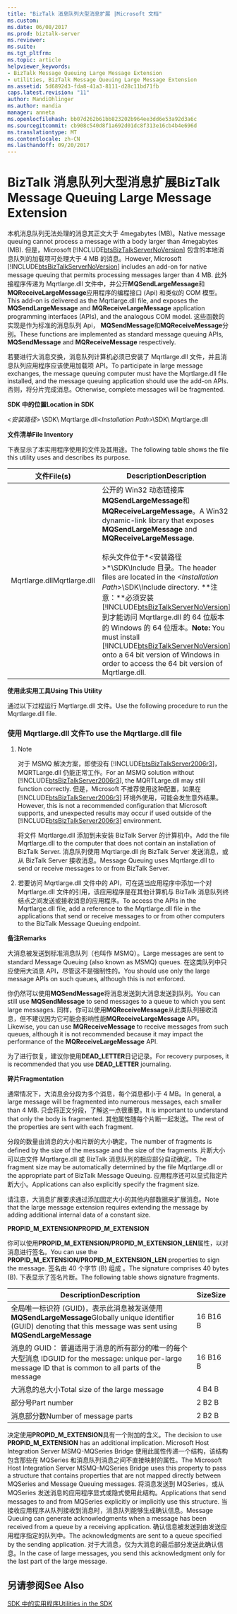 ```yaml
---
title: "BizTalk 消息队列大型消息扩展 |Microsoft 文档"
ms.custom: 
ms.date: 06/08/2017
ms.prod: biztalk-server
ms.reviewer: 
ms.suite: 
ms.tgt_pltfrm: 
ms.topic: article
helpviewer_keywords:
- BizTalk Message Queuing Large Message Extension
- utilities, BizTalk Message Queuing Large Message Extension
ms.assetid: 5d6892d3-fda8-41a3-8111-d28c11bd71fb
caps.latest.revision: "11"
author: MandiOhlinger
ms.author: mandia
manager: anneta
ms.openlocfilehash: bb07d262b61bb823202b964ee3dd6e53a92d3a6c
ms.sourcegitcommit: cb908c540d8f1a692d01dc8f313e16cb4b4e696d
ms.translationtype: MT
ms.contentlocale: zh-CN
ms.lasthandoff: 09/20/2017
---
```

# <a name="biztalk-message-queuing-large-message-extension"></a><span data-ttu-id="396b3-102">BizTalk 消息队列大型消息扩展</span><span class="sxs-lookup"><span data-stu-id="396b3-102">BizTalk Message Queuing Large Message Extension</span></span>
<span data-ttu-id="396b3-103">本机消息队列无法处理的消息其正文大于 4megabytes (MB)。</span><span class="sxs-lookup"><span data-stu-id="396b3-103">Native message queuing cannot process a message with a body larger than 4megabytes (MB).</span></span> <span data-ttu-id="396b3-104">但是，Microsoft [!INCLUDE[btsBizTalkServerNoVersion](../includes/btsbiztalkservernoversion-md.md)] 包含的本地消息队列的加载项可处理大于 4 MB 的消息。</span><span class="sxs-lookup"><span data-stu-id="396b3-104">However, Microsoft [!INCLUDE[btsBizTalkServerNoVersion](../includes/btsbiztalkservernoversion-md.md)] includes an add-on for native message queuing that permits processing messages larger than 4 MB.</span></span> <span data-ttu-id="396b3-105">此外接程序传递为 Mqrtlarge.dll 文件中，并公开**MQSendLargeMessage**和**MQReceiveLargeMessage**应用程序的编程接口 (Api) 和类似的 COM 模型。</span><span class="sxs-lookup"><span data-stu-id="396b3-105">This add-on is delivered as the Mqrtlarge.dll file, and exposes the **MQSendLargeMessage** and **MQReceiveLargeMessage** application programming interfaces (APIs), and the analogous COM model.</span></span> <span data-ttu-id="396b3-106">这些函数的实现是作为标准的消息队列 Api， **MQSendMessage**和**MQReceiveMessage**分别。</span><span class="sxs-lookup"><span data-stu-id="396b3-106">These functions are implemented as standard message queuing APIs, **MQSendMessage** and **MQReceiveMessage** respectively.</span></span>  
  
 <span data-ttu-id="396b3-107">若要进行大消息交换，消息队列计算机必须已安装了 Mqrtlarge.dll 文件，并且消息队列应用程序应该使用加载项 API。</span><span class="sxs-lookup"><span data-stu-id="396b3-107">To participate in large message exchanges, the message queuing computer must have the Mqrtlarge.dll file installed, and the message queuing application should use the add-on APIs.</span></span> <span data-ttu-id="396b3-108">否则，将分片完成消息。</span><span class="sxs-lookup"><span data-stu-id="396b3-108">Otherwise, complete messages will be fragmented.</span></span>  
  
 <span data-ttu-id="396b3-109">**SDK 中的位置**</span><span class="sxs-lookup"><span data-stu-id="396b3-109">**Location in SDK**</span></span>  
  
 <span data-ttu-id="396b3-110">\<*安装路径*> \SDK\ Mqrtlarge.dll</span><span class="sxs-lookup"><span data-stu-id="396b3-110">\<*Installation Path*>\SDK\ Mqrtlarge.dll</span></span>  
  
 <span data-ttu-id="396b3-111">**文件清单**</span><span class="sxs-lookup"><span data-stu-id="396b3-111">**File Inventory**</span></span>  
  
 <span data-ttu-id="396b3-112">下表显示了本实用程序使用的文件及其用途。</span><span class="sxs-lookup"><span data-stu-id="396b3-112">The following table shows the file this utility uses and describes its purpose.</span></span>  
  
|<span data-ttu-id="396b3-113">文件</span><span class="sxs-lookup"><span data-stu-id="396b3-113">File(s)</span></span>|<span data-ttu-id="396b3-114">Description</span><span class="sxs-lookup"><span data-stu-id="396b3-114">Description</span></span>|  
|---------------|-----------------|  
|<span data-ttu-id="396b3-115">Mqrtlarge.dll</span><span class="sxs-lookup"><span data-stu-id="396b3-115">Mqrtlarge.dll</span></span>|<span data-ttu-id="396b3-116">公开的 Win32 动态链接库**MQSendLargeMessage**和**MQReceiveLargeMessage**。</span><span class="sxs-lookup"><span data-stu-id="396b3-116">A Win32 dynamic-link library that exposes **MQSendLargeMessage** and **MQReceiveLargeMessage**.</span></span><br /><br /> <span data-ttu-id="396b3-117">标头文件位于*\<安装路径 >*\SDK\Include 目录。</span><span class="sxs-lookup"><span data-stu-id="396b3-117">The header files are located in the *\<Installation Path>*\SDK\Include directory.</span></span> <span data-ttu-id="396b3-118">**注意：**必须安装[!INCLUDE[btsBizTalkServerNoVersion](../includes/btsbiztalkservernoversion-md.md)]到才能访问 Mqrtlarge.dll 的 64 位版本的 Windows 的 64 位版本。</span><span class="sxs-lookup"><span data-stu-id="396b3-118">**Note:**  You must install [!INCLUDE[btsBizTalkServerNoVersion](../includes/btsbiztalkservernoversion-md.md)] onto a 64 bit version of Windows in order to access the 64 bit version of Mqrtlarge.dll.</span></span>|  
  
 <span data-ttu-id="396b3-119">**使用此实用工具**</span><span class="sxs-lookup"><span data-stu-id="396b3-119">**Using This Utility**</span></span>  
  
 <span data-ttu-id="396b3-120">通过以下过程运行 Mqrtlarge.dll 文件。</span><span class="sxs-lookup"><span data-stu-id="396b3-120">Use the following procedure to run the Mqrtlarge.dll file.</span></span>  
  
### <a name="to-use-the-mqrtlargedll-file"></a><span data-ttu-id="396b3-121">使用 Mqrtlarge.dll 文件</span><span class="sxs-lookup"><span data-stu-id="396b3-121">To use the Mqrtlarge.dll file</span></span>  
  
1.  > [!NOTE]
    >  <span data-ttu-id="396b3-122">对于 MSMQ 解决方案，即使没有 [!INCLUDE[btsBizTalkServer2006r3](../includes/btsbiztalkserver2006r3-md.md)]，MQRTLarge.dll 仍能正常工作。</span><span class="sxs-lookup"><span data-stu-id="396b3-122">For an MSMQ solution without [!INCLUDE[btsBizTalkServer2006r3](../includes/btsbiztalkserver2006r3-md.md)], the MQRTLarge.dll may still function correctly.</span></span> <span data-ttu-id="396b3-123">但是，Microsoft 不推荐使用这种配置，如果在 [!INCLUDE[btsBizTalkServer2006r3](../includes/btsbiztalkserver2006r3-md.md)] 环境外使用，可能会发生意外结果。</span><span class="sxs-lookup"><span data-stu-id="396b3-123">However, this is not a recommended configuration that Microsoft supports, and unexpected results may occur if used outside of the [!INCLUDE[btsBizTalkServer2006r3](../includes/btsbiztalkserver2006r3-md.md)] environment.</span></span>  
  
     <span data-ttu-id="396b3-124">将文件 Mqrtlarge.dll 添加到未安装 BizTalk Server 的计算机中。</span><span class="sxs-lookup"><span data-stu-id="396b3-124">Add the file Mqrtlarge.dll to the computer that does not contain an installation of BizTalk Server.</span></span> <span data-ttu-id="396b3-125">消息队列使用 Mqrtlarge.dll 向 BizTalk Server 发送消息，或从 BizTalk Server 接收消息。</span><span class="sxs-lookup"><span data-stu-id="396b3-125">Message Queuing uses Mqrtlarge.dll to send or receive messages to or from BizTalk Server.</span></span>  
  
2.  <span data-ttu-id="396b3-126">若要访问 Mqrtlarge.dll 文件中的 API，可在适当应用程序中添加一个对 Mqrtlarge.dll 文件的引用，该应用程序是在其他计算机与 BizTalk 消息队列终结点之间发送或接收消息的应用程序。</span><span class="sxs-lookup"><span data-stu-id="396b3-126">To access the APIs in the Mqrtlarge.dll file, add a reference to the Mqrtlarge.dll file in the applications that send or receive messages to or from other computers to the BizTalk Message Queuing endpoint.</span></span>  
  
 <span data-ttu-id="396b3-127">**备注**</span><span class="sxs-lookup"><span data-stu-id="396b3-127">**Remarks**</span></span>  
  
 <span data-ttu-id="396b3-128">大消息被发送到标准消息队列（也叫作 MSMQ）。</span><span class="sxs-lookup"><span data-stu-id="396b3-128">Large messages are sent to standard Message Queuing (also known as MSMQ) queues.</span></span> <span data-ttu-id="396b3-129">在这类队列中只应使用大消息 API，尽管这不是强制性的。</span><span class="sxs-lookup"><span data-stu-id="396b3-129">You should use only the large message APIs on such queues, although this is not enforced.</span></span>  
  
 <span data-ttu-id="396b3-130">你仍然可以使用**MQSendMessage**将消息发送到大消息发送到队列。</span><span class="sxs-lookup"><span data-stu-id="396b3-130">You can still use **MQSendMessage** to send messages to a queue to which you sent large messages.</span></span> <span data-ttu-id="396b3-131">同样，你可以使用**MQReceiveMessage**从此类队列接收消息，但不建议因为它可能会影响性能**MQReceiveLargeMessage** API。</span><span class="sxs-lookup"><span data-stu-id="396b3-131">Likewise, you can use **MQReceiveMessage** to receive messages from such queues, although it is not recommended because it may impact the performance of the **MQReceiveLargeMessage** API.</span></span>  
  
 <span data-ttu-id="396b3-132">为了进行恢复，建议你使用**DEAD_LETTER**日记记录。</span><span class="sxs-lookup"><span data-stu-id="396b3-132">For recovery purposes, it is recommended that you use **DEAD_LETTER** journaling.</span></span>  
  
 <span data-ttu-id="396b3-133">**碎片**</span><span class="sxs-lookup"><span data-stu-id="396b3-133">**Fragmentation**</span></span>  
  
 <span data-ttu-id="396b3-134">通常情况下，大消息会分段为多个消息，每个消息都小于 4 MB。</span><span class="sxs-lookup"><span data-stu-id="396b3-134">In general, a large message will be fragmented into numerous messages, each smaller than 4 MB.</span></span> <span data-ttu-id="396b3-135">只会将正文分段，了解这一点很重要。</span><span class="sxs-lookup"><span data-stu-id="396b3-135">It is important to understand that only the body is fragmented.</span></span> <span data-ttu-id="396b3-136">其他属性随每个片断一起发送。</span><span class="sxs-lookup"><span data-stu-id="396b3-136">The rest of the properties are sent with each fragment.</span></span>  
  
 <span data-ttu-id="396b3-137">分段的数量由消息的大小和片断的大小确定。</span><span class="sxs-lookup"><span data-stu-id="396b3-137">The number of fragments is defined by the size of the message and the size of the fragments.</span></span> <span data-ttu-id="396b3-138">片断大小可以由文件 Mqrtlarge.dll 或 BizTalk 消息队列的相应部分自动确定。</span><span class="sxs-lookup"><span data-stu-id="396b3-138">The fragment size may be automatically determined by the file Mqrtlarge.dll or the appropriate part of BizTalk Message Queuing.</span></span> <span data-ttu-id="396b3-139">应用程序还可以显式指定片断大小。</span><span class="sxs-lookup"><span data-stu-id="396b3-139">Applications can also explicitly specify the fragment size.</span></span>  
  
 <span data-ttu-id="396b3-140">请注意，大消息扩展要求通过添加固定大小的其他内部数据来扩展消息。</span><span class="sxs-lookup"><span data-stu-id="396b3-140">Note that the large message extension requires extending the message by adding additional internal data of a constant size.</span></span>  
  
 <span data-ttu-id="396b3-141">**PROPID_M_EXTENSION**</span><span class="sxs-lookup"><span data-stu-id="396b3-141">**PROPID_M_EXTENSION**</span></span>  
  
 <span data-ttu-id="396b3-142">你可以使用**PROPID_M_EXTENSION/PROPID_M_EXTENSION_LEN**属性，以对消息进行签名。</span><span class="sxs-lookup"><span data-stu-id="396b3-142">You can use the **PROPID_M_EXTENSION/PROPID_M_EXTENSION_LEN** properties to sign the message.</span></span> <span data-ttu-id="396b3-143">签名由 40 个字节 (B) 组成 。</span><span class="sxs-lookup"><span data-stu-id="396b3-143">The signature comprises 40 bytes (B).</span></span> <span data-ttu-id="396b3-144">下表显示了签名片断。</span><span class="sxs-lookup"><span data-stu-id="396b3-144">The following table shows signature fragments.</span></span>  
  
|<span data-ttu-id="396b3-145">Description</span><span class="sxs-lookup"><span data-stu-id="396b3-145">Description</span></span>|<span data-ttu-id="396b3-146">Size</span><span class="sxs-lookup"><span data-stu-id="396b3-146">Size</span></span>|  
|-----------------|----------|  
|<span data-ttu-id="396b3-147">全局唯一标识符 (GUID)，表示此消息被发送使用**MQSendLargeMessage**</span><span class="sxs-lookup"><span data-stu-id="396b3-147">Globally unique identifier (GUID) denoting that this message was sent using **MQSendLargeMessage**</span></span>|<span data-ttu-id="396b3-148">16 B</span><span class="sxs-lookup"><span data-stu-id="396b3-148">16 B</span></span>|  
|<span data-ttu-id="396b3-149">消息的 GUID： 普遍适用于消息的所有部分的唯一的每个大型消息 ID</span><span class="sxs-lookup"><span data-stu-id="396b3-149">GUID for the message: unique per-large message ID that is common to all parts of the message</span></span>|<span data-ttu-id="396b3-150">16 B</span><span class="sxs-lookup"><span data-stu-id="396b3-150">16 B</span></span>|  
|<span data-ttu-id="396b3-151">大消息的总大小</span><span class="sxs-lookup"><span data-stu-id="396b3-151">Total size of the large message</span></span>|<span data-ttu-id="396b3-152">4 B</span><span class="sxs-lookup"><span data-stu-id="396b3-152">4 B</span></span>|  
|<span data-ttu-id="396b3-153">部分号</span><span class="sxs-lookup"><span data-stu-id="396b3-153">Part number</span></span>|<span data-ttu-id="396b3-154">2 B</span><span class="sxs-lookup"><span data-stu-id="396b3-154">2 B</span></span>|  
|<span data-ttu-id="396b3-155">消息部分数</span><span class="sxs-lookup"><span data-stu-id="396b3-155">Number of message parts</span></span>|<span data-ttu-id="396b3-156">2 B</span><span class="sxs-lookup"><span data-stu-id="396b3-156">2 B</span></span>|  
  
 <span data-ttu-id="396b3-157">决定使用**PROPID_M_EXTENSION**具有一个附加的含义。</span><span class="sxs-lookup"><span data-stu-id="396b3-157">The decision to use **PROPID_M_EXTENSION** has an additional implication.</span></span> <span data-ttu-id="396b3-158">Microsoft Host Integration Server MSMQ-MQSeries Bridge 使用此属性传递一个结构，该结构包含那些在 MQSeries 和消息队列消息之间不直接映射的属性。</span><span class="sxs-lookup"><span data-stu-id="396b3-158">The Microsoft Host Integration Server MSMQ-MQSeries Bridge uses this property to pass a structure that contains properties that are not mapped directly between MQSeries and Message Queuing messages.</span></span> <span data-ttu-id="396b3-159">将消息发送到 MQSeries，或从 MQSeries 发送消息的应用程序显式或隐式使用此结构。</span><span class="sxs-lookup"><span data-stu-id="396b3-159">Applications that send messages to and from MQSeries explicitly or implicitly use this structure.</span></span> <span data-ttu-id="396b3-160">当接收应用程序从队列接收到消息时，消息队列能够生成确认信息。</span><span class="sxs-lookup"><span data-stu-id="396b3-160">Message Queuing can generate acknowledgments when a message has been received from a queue by a receiving application.</span></span> <span data-ttu-id="396b3-161">确认信息被发送到由发送应用程序指定的队列中。</span><span class="sxs-lookup"><span data-stu-id="396b3-161">The acknowledgments are sent to a queue specified by the sending application.</span></span> <span data-ttu-id="396b3-162">对于大消息，仅为大消息的最后部分发送此确认信息。</span><span class="sxs-lookup"><span data-stu-id="396b3-162">In the case of large messages, you send this acknowledgment only for the last part of the large message.</span></span>  
  
## <a name="see-also"></a><span data-ttu-id="396b3-163">另请参阅</span><span class="sxs-lookup"><span data-stu-id="396b3-163">See Also</span></span>  
 [<span data-ttu-id="396b3-164">SDK 中的实用程序</span><span class="sxs-lookup"><span data-stu-id="396b3-164">Utilities in the SDK</span></span>](../core/utilities-in-the-sdk.md)